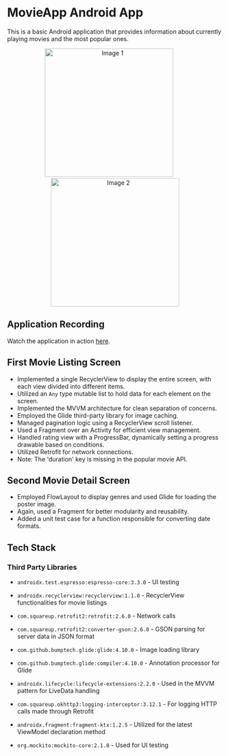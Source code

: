 # MovieApp Android App

This is a basic Android application that provides information about currently playing movies and the most popular ones.

<p align="center">
  <img src="https://user-images.githubusercontent.com/14349274/170136134-a8dc278b-1d88-4be8-a6fc-ba1f5d6421dc.png" alt="Image 1" width="300">
    &nbsp;&nbsp;&nbsp;&nbsp;&nbsp;&nbsp;
  <img src="https://user-images.githubusercontent.com/14349274/170135787-d9eb3007-5e7a-456f-af5b-9daba91e2a69.png" alt="Image 2" width="300">
</p>

## Application Recording

Watch the application in action [here](https://user-images.githubusercontent.com/14349274/170133355-d85c9576-55f3-44f1-a476-68070b23212a.mp4).

## First Movie Listing Screen

- Implemented a single RecyclerView to display the entire screen, with each view divided into different items.
- Utilized an `Any` type mutable list to hold data for each element on the screen.
- Implemented the MVVM architecture for clean separation of concerns.
- Employed the Glide third-party library for image caching.
- Managed pagination logic using a RecyclerView scroll listener.
- Used a Fragment over an Activity for efficient view management.
- Handled rating view with a ProgressBar, dynamically setting a progress drawable based on conditions.
- Utilized Retrofit for network connections.
- Note: The 'duration' key is missing in the popular movie API.

## Second Movie Detail Screen

- Employed FlowLayout to display genres and used Glide for loading the poster image.
- Again, used a Fragment for better modularity and reusability.
- Added a unit test case for a function responsible for converting date formats.

## Tech Stack

### Third Party Libraries

- `androidx.test.espresso:espresso-core:3.3.0` - UI testing
- `androidx.recyclerview:recyclerview:1.1.0` - RecyclerView functionalities for movie listings

- `com.squareup.retrofit2:retrofit:2.6.0` - Network calls
- `com.squareup.retrofit2:converter-gson:2.6.0` - GSON parsing for server data in JSON format

- `com.github.bumptech.glide:glide:4.10.0` - Image loading library
- `com.github.bumptech.glide:compiler:4.10.0` - Annotation processor for Glide

- `androidx.lifecycle:lifecycle-extensions:2.2.0` - Used in the MVVM pattern for LiveData handling
- `com.squareup.okhttp3:logging-interceptor:3.12.1` - For logging HTTP calls made through Retrofit
- `androidx.fragment:fragment-ktx:1.2.5` - Utilized for the latest ViewModel declaration method
- `org.mockito:mockito-core:2.1.0` - Used for UI testing
